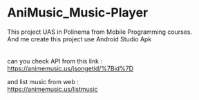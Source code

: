 # AniMusic_Music-Player
This project UAS in Polinema from Mobile Programming courses.  
And me create this project use Android Studio Apk  
<br/><br/>
can you check API from this link :  
https://animemusic.us/jsongetid/%7Bid%7D  

and list music from web :  
https://animemusic.us/listmusic


